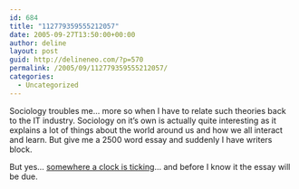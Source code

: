 ```yaml
---
id: 684
title: "112779359555212057"
date: 2005-09-27T13:50:00+00:00
author: deline
layout: post
guid: http://delineneo.com/?p=570
permalink: /2005/09/112779359555212057/
categories:
  - Uncategorized
---
```

Sociology troubles me&#8230; more so when I have to relate such theories back to the IT industry. Sociology on it&#8217;s own is actually quite interesting as it explains a lot of things about the world around us and how we all interact and learn. But give me a 2500 word essay and suddenly I have writers block.

But yes&#8230; [somewhere a clock is ticking](http://www.azlyrics.com/lyrics/snowpatrol/somewhereaclockisticking.html)&#8230; and before I know it the essay will be due.